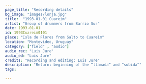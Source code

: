 ```yaml
---
page_title: "Recording details"
bg_image: "images/lonja.jpg"
title:  "1993-01-01 Cuareim"  
artist: "Group of drummers from Barrio Sur"  
date: 1993-01-01  
id: 1993Cuareim0101  
place: "Isla de Flores from Salto to Cuareim"  
location: "Montevideo, Uruguay"  
category: ["field" , "audio"]  
audio_rec: "Luis Jure"  
audio_ed: "Luis Jure"  
credits: "Recording and editing: Luis Jure"  
description: "Return: beginning of the “llamada” and “subida”"  
tags:  

---
```

